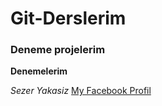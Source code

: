 # Git-Derslerim

### Deneme projelerim

**Denemelerim**

*Sezer Yakasiz*
[My Facebook Profil](https://www.facebook.com/profile.php?id=100009811982237)
